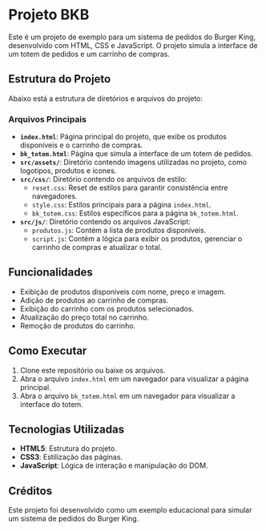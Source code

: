# Projeto BKB

Este é um projeto de exemplo para um sistema de pedidos do Burger King, desenvolvido com HTML, CSS e JavaScript. O projeto simula a interface de um totem de pedidos e um carrinho de compras.

## Estrutura do Projeto

Abaixo está a estrutura de diretórios e arquivos do projeto:

### Arquivos Principais

- **`index.html`**: Página principal do projeto, que exibe os produtos disponíveis e o carrinho de compras.
- **`bk_totem.html`**: Página que simula a interface de um totem de pedidos.
- **`src/assets/`**: Diretório contendo imagens utilizadas no projeto, como logotipos, produtos e ícones.
- **`src/css/`**: Diretório contendo os arquivos de estilo:
  - `reset.css`: Reset de estilos para garantir consistência entre navegadores.
  - `style.css`: Estilos principais para a página `index.html`.
  - `bk_totem.css`: Estilos específicos para a página `bk_totem.html`.
- **`src/js/`**: Diretório contendo os arquivos JavaScript:
  - `produtos.js`: Contém a lista de produtos disponíveis.
  - `script.js`: Contém a lógica para exibir os produtos, gerenciar o carrinho de compras e atualizar o total.

## Funcionalidades

- Exibição de produtos disponíveis com nome, preço e imagem.
- Adição de produtos ao carrinho de compras.
- Exibição do carrinho com os produtos selecionados.
- Atualização do preço total no carrinho.
- Remoção de produtos do carrinho.

## Como Executar

1. Clone este repositório ou baixe os arquivos.
2. Abra o arquivo `index.html` em um navegador para visualizar a página principal.
3. Abra o arquivo `bk_totem.html` em um navegador para visualizar a interface do totem.

## Tecnologias Utilizadas

- **HTML5**: Estrutura do projeto.
- **CSS3**: Estilização das páginas.
- **JavaScript**: Lógica de interação e manipulação do DOM.

## Créditos

Este projeto foi desenvolvido como um exemplo educacional para simular um sistema de pedidos do Burger King.
